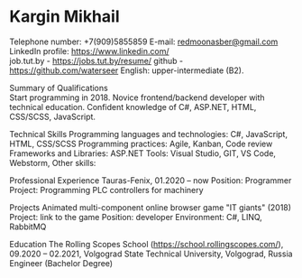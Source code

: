# Kargin Mikhail 
Telephone number: +7(909)5855859 
E-mail: redmoonasber@gmail.com	
LinkedIn profile:  https://www.linkedin.com/  
job.tut.by - https://jobs.tut.by/resume/
github - https://github.com/waterseer
English: upper-intermediate (B2).

Summary of Qualifications 	
Start programming in 2018. Novice frontend/backend developer with technical education. Confident knowledge of C#, ASP.NET, HTML, CSS/SCSS, JavaScript. 

Technical Skills
Programming languages and technologies: C#, JavaScript, HTML, CSS/SCSS
Programming practices: Agile, Kanban, Code review
Frameworks and Libraries: ASP.NET
Tools: Visual Studio, GIT, VS Code,  Webstorm, 
Other skills: 

Professional Experience
Tauras-Fenix, 01.2020 – now
Position: Programmer
Project: Programming PLC controllers for machinery

Projects
Animated multi-component online browser game "IT giants" (2018)
Project: link to the game
Position: developer
Environment: C#, LINQ, RabbitMQ

Education
The Rolling Scopes School (https://school.rollingscopes.com/), 09.2020 – 02.2021, 
Volgograd State Technical University, Volgograd, Russia                                                                             
 Engineer (Bachelor Degree) 

